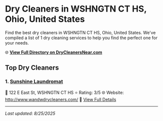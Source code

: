 # Dry Cleaners in WSHNGTN CT HS, Ohio, United States

Find the best dry cleaners in WSHNGTN CT HS, Ohio, United States. We've compiled a list of 1 dry cleaning services to help you find the perfect one for your needs.

🌐 **[View Full Directory on DryCleanersNear.com](https://drycleanersnear.com/city/US/Ohio/WSHNGTN%20CT%20HS)**

## Top Dry Cleaners

### 1. [Sunshine Laundromat](https://drycleanersnear.com/dryCleaner/689aa0952abe37ea0a65660d/sunshine-laundromat)
📍 122 E East St, WSHNGTN CT HS
⭐ Rating: 3/5
🌐 Website: http://www.wandwdrycleaners.com/
🔗 [View Full Details](https://drycleanersnear.com/dryCleaner/689aa0952abe37ea0a65660d/sunshine-laundromat)


---

*Last updated: 8/25/2025*
